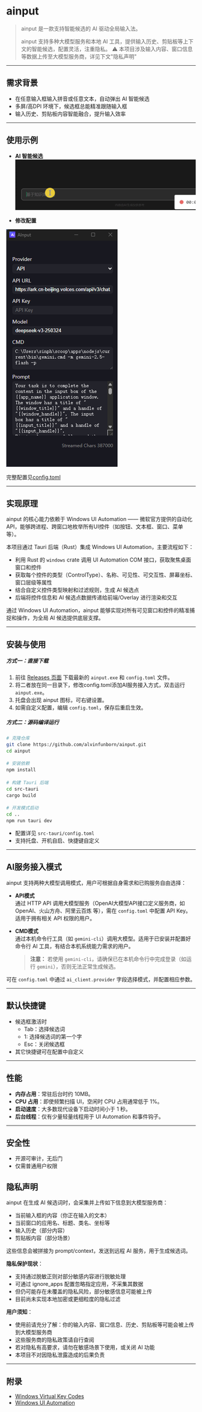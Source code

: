 # ainput

> ainput 是一款支持智能候选的 AI 驱动全局输入法。  
>
> ainput 支持多种大模型服务和本地 AI 工具，提供输入历史、剪贴板等上下文的智能候选，配置灵活，注重隐私。
> ⚠️ 本项目涉及输入内容、窗口信息等数据上传至大模型服务商，详见下文"隐私声明"

---

## 需求背景

- 在任意输入框输入拼音或任意文本，自动弹出 AI 智能候选
- 多屏/高DPI 环境下，候选框总能精准跟随输入框
- 输入历史、剪贴板内容智能融合，提升输入效率

---

## 使用示例

- **AI 智能候选**  
![ainput_demo](docs/demo.gif)

- **修改配置**

![ainput_settings](docs/settings.png)

完整配置见[config.toml](https://github.com/alvinfunborn/ainput/blob/main/src-tauri/config.toml)

---

## 实现原理

ainput 的核心能力依赖于 Windows UI Automation —— 微软官方提供的自动化API，能够跨进程、跨窗口地枚举所有UI控件（如按钮、文本框、窗口、菜单等）。

本项目通过 Tauri 后端（Rust）集成 Windows UI Automation，主要流程如下：

- 利用 Rust 的 `windows` crate 调用 UI Automation COM 接口，获取聚焦桌面窗口和控件
- 获取每个控件的类型（ControlType）、名称、可见性、可交互性、屏幕坐标、窗口层级等属性
- 结合自定义控件类型映射和过滤规则，生成 AI 候选点
- 后端将控件信息和 AI 候选点数据传递给前端/Overlay 进行渲染和交互

通过 Windows UI Automation，ainput 能够实现对所有可见窗口和控件的精准捕捉和操作，为全局 AI 候选提供底层支撑。

---

## 安装与使用

##### 方式一：直接下载

1. 前往 [Releases 页面](https://github.com/alvinfunborn/ainput/releases) 下载最新的 `ainput.exe` 和 `config.toml` 文件。
2. 将二者放在同一目录下，修改config.toml添加AI服务接入方式，双击运行 `ainput.exe`。
3. 托盘会出现 ainput 图标，可右键设置。
4. 如需自定义配置，编辑 `config.toml`，保存后重启生效。

##### 方式二：源码编译运行

```bash
# 克隆仓库
git clone https://github.com/alvinfunborn/ainput.git
cd ainput

# 安装依赖
npm install

# 构建 Tauri 后端
cd src-tauri
cargo build

# 开发模式启动
cd ..
npm run tauri dev
```

- 配置详见 `src-tauri/config.toml`
- 支持托盘、开机自启、快捷键自定义

---

## AI服务接入模式

ainput 支持两种大模型调用模式，用户可根据自身需求和已购服务自由选择：

- **API模式**  
  通过 HTTP API 调用大模型服务（OpenAI大模型API接口定义服务商，如 OpenAI、火山方舟、阿里云百炼 等），需在 `config.toml` 中配置 API Key。适用于拥有相关 API 权限的用户。

- **CMD模式**  
  通过本机命令行工具（如 `gemini-cli`）调用大模型。适用于已安装并配置好命令行 AI 工具，有结合本机系统能力需求的用户。  
  > **注意：** 若使用 `gemini-cli`，请确保已在本机命令行中完成登录（如运行 `gemini`），否则无法正常生成候选。

可在 `config.toml` 中通过 `ai_client.provider` 字段选择模式，并配置相应参数。

---

## 默认快捷键

- 候选框激活时
  - Tab：选择候选词
  - 1: 选择候选词的第一个字
  - Esc：关闭候选框
- 其它快捷键可在配置中自定义

---

## 性能

- **内存占用**：常驻后台时约 10MB。
- **CPU 占用**：即使频繁扫描 UI，空闲时 CPU 占用通常低于 1%。
- **启动速度**：大多数现代设备下启动时间小于 1 秒。
- **后台线程**：仅有少量轻量线程用于 UI Automation 和事件钩子。

---

## 安全性

- 开源可审计，无后门
- 仅需普通用户权限

## 隐私声明

ainput 在生成 AI 候选词时，会采集并上传如下信息到大模型服务商：
- 当前输入框的内容（你正在输入的文本）
- 当前窗口的应用名、标题、类名、坐标等
- 输入历史（部分内容）
- 剪贴板内容（部分场景）

这些信息会被拼接为 prompt/context，发送到远程 AI 服务，用于生成候选词。

**隐私保护现状**：
- 支持通过脱敏正则对部分敏感内容进行脱敏处理
- 可通过 ignore_apps 配置忽略指定应用，不采集其数据
- 但仍可能存在未覆盖的隐私风险，部分敏感信息可能被上传
- 目前尚未实现本地加密或更细粒度的隐私过滤

**用户须知**：
- 使用前请充分了解：你的输入内容、窗口信息、历史、剪贴板等可能会被上传到大模型服务商
- 这些服务商的隐私政策请自行查阅
- 若对隐私有高要求，请勿在敏感场景下使用，或关闭 AI 功能
- 本项目不对因隐私泄露造成的后果负责

---

## 附录

- [Windows Virtual Key Codes](https://docs.microsoft.com/en-us/windows/win32/inputdev/virtual-key-codes)
- [Windows UI Automation](https://learn.microsoft.com/en-us/windows/win32/winauto/uiauto-controltype-ids)
